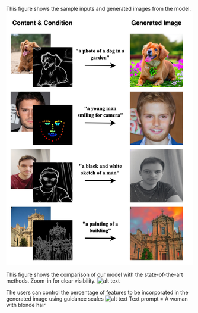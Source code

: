 This figure shows the sample inputs and generated images from the model.
![alt text](https://github.com/SuhasHegde25/SubjectNet/blob/main/R_Cover_New%20(1).jpeg)

This figure shows the comparison of our model with the state-of-the-art methods. Zoom-in for clear visibility.
![alt text](https://github.com/SuhasHegde25/SubjectNet/blob/main/QualComparison%20(2).png)

The users can control the percentage of features to be incorporated in the generated image using guidance scales
![alt text](https://github.com/SuhasHegde25/SubjectNet/blob/main/CelebGuidanceAblation%20(1).png)
Text prompt = A woman with blonde hair
